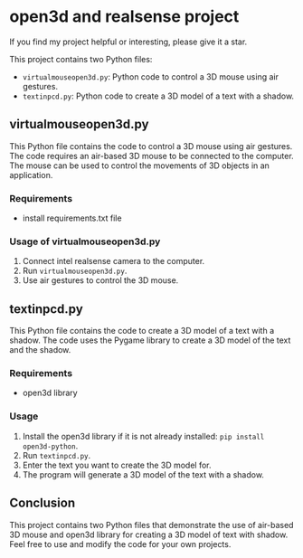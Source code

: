

# open3d and realsense project

If you find my project helpful or interesting, please give it a star.

This project contains two Python files:
- `virtualmouseopen3d.py`: Python code to control a 3D mouse using air gestures.
- `textinpcd.py`: Python code to create a 3D model of a text with a shadow.

## virtualmouseopen3d.py

This Python file contains the code to control a 3D mouse using air gestures. The code requires an air-based 3D mouse to be connected to the computer. The mouse can be used to control the movements of 3D objects in an application.

### Requirements
- install requirements.txt file

### Usage of virtualmouseopen3d.py
1. Connect intel realsense camera to the computer.
2. Run `virtualmouseopen3d.py`.
3. Use air gestures to control the 3D mouse.


## textinpcd.py

This Python file contains the code to create a 3D model of a text with a shadow. The code uses the Pygame library to create a 3D model of the text and the shadow.

### Requirements
- open3d library

### Usage
1. Install the open3d library if it is not already installed: `pip install open3d-python`.
2. Run `textinpcd.py`.
3. Enter the text you want to create the 3D model for.
4. The program will generate a 3D model of the text with a shadow.

## Conclusion
This project contains two Python files that demonstrate the use of air-based 3D mouse and open3d library for creating a 3D model of text with shadow. Feel free to use and modify the code for your own projects.
